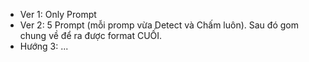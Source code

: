 - Ver 1: Only Prompt 
- Ver 2: 5 Prompt (mỗi promp vừa Detect và Chấm luôn). 
Sau đó gom chung về để ra được format CUỐI. 
- Hướng 3: ...